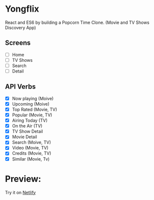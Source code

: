 # Yongflix

React and ES6 by building a Popcorn Time Clone. (Movie and TV Shows Discovery App)

## Screens

- [ ] Home
- [ ] TV Shows
- [ ] Search
- [ ] Detail

## API Verbs

- [x] Now playing (Moive)
- [x] Upcoming (Moive)
- [x] Top Rated (Movie, TV)
- [x] Popular (Movie, TV)
- [x] Airing Today (TV)
- [x] On the Air (TV)
- [x] TV Show Detail
- [x] Movie Detail
- [x] Search (Moive, TV)
- [x] Video (Movie, TV)
- [x] Credits (Movie, TV)
- [x] Similar (Movie, Tv)

# Preview:

Try it on [Netlify](https://yongflix.netlify.app)
